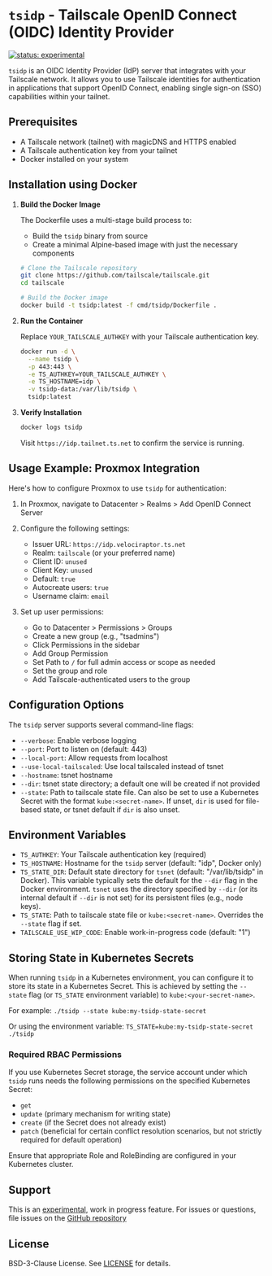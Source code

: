 # `tsidp` - Tailscale OpenID Connect (OIDC) Identity Provider

[![status: experimental](https://img.shields.io/badge/status-experimental-blue)](https://tailscale.com/kb/1167/release-stages/#experimental)

`tsidp` is an OIDC Identity Provider (IdP) server that integrates with your Tailscale network. It allows you to use Tailscale identities for authentication in applications that support OpenID Connect, enabling single sign-on (SSO) capabilities within your tailnet.

## Prerequisites

- A Tailscale network (tailnet) with magicDNS and HTTPS enabled
- A Tailscale authentication key from your tailnet
- Docker installed on your system

## Installation using Docker

1. **Build the Docker Image**

   The Dockerfile uses a multi-stage build process to:
   - Build the `tsidp` binary from source
   - Create a minimal Alpine-based image with just the necessary components

   ```bash
   # Clone the Tailscale repository
   git clone https://github.com/tailscale/tailscale.git
   cd tailscale
   ```

   ```bash
   # Build the Docker image
   docker build -t tsidp:latest -f cmd/tsidp/Dockerfile .
   ```

2. **Run the Container**

   Replace `YOUR_TAILSCALE_AUTHKEY` with your Tailscale authentication key.

   ```bash
   docker run -d \
     --name tsidp \
     -p 443:443 \
     -e TS_AUTHKEY=YOUR_TAILSCALE_AUTHKEY \
     -e TS_HOSTNAME=idp \
     -v tsidp-data:/var/lib/tsidp \
     tsidp:latest
   ```

3. **Verify Installation**
   ```bash
   docker logs tsidp
   ```

   Visit `https://idp.tailnet.ts.net` to confirm the service is running.

## Usage Example: Proxmox Integration

Here's how to configure Proxmox to use `tsidp` for authentication:

1. In Proxmox, navigate to Datacenter > Realms > Add OpenID Connect Server

2. Configure the following settings:
   - Issuer URL: `https://idp.velociraptor.ts.net`
   - Realm: `tailscale` (or your preferred name)
   - Client ID: `unused`
   - Client Key: `unused`
   - Default: `true`
   - Autocreate users: `true`
   - Username claim: `email`

3. Set up user permissions:
   - Go to Datacenter > Permissions > Groups
   - Create a new group (e.g., "tsadmins")
   - Click Permissions in the sidebar
   - Add Group Permission
   - Set Path to `/` for full admin access or scope as needed
   - Set the group and role
   - Add Tailscale-authenticated users to the group

## Configuration Options

The `tsidp` server supports several command-line flags:

- `--verbose`: Enable verbose logging
- `--port`: Port to listen on (default: 443)
- `--local-port`: Allow requests from localhost
- `--use-local-tailscaled`: Use local tailscaled instead of tsnet
- `--hostname`: tsnet hostname
- `--dir`: tsnet state directory; a default one will be created if not provided
- `--state`: Path to tailscale state file. Can also be set to use a Kubernetes Secret with the format `kube:<secret-name>`. If unset, `dir` is used for file-based state, or tsnet default if `dir` is also unset.

## Environment Variables

- `TS_AUTHKEY`: Your Tailscale authentication key (required)
- `TS_HOSTNAME`: Hostname for the `tsidp` server (default: "idp", Docker only)
- `TS_STATE_DIR`: Default state directory for `tsnet` (default: "/var/lib/tsidp" in Docker). This variable typically sets the default for the `--dir` flag in the Docker environment. `tsnet` uses the directory specified by `--dir` (or its internal default if `--dir` is not set) for its persistent files (e.g., node keys).
- `TS_STATE`: Path to tailscale state file or `kube:<secret-name>`. Overrides the `--state` flag if set.
- `TAILSCALE_USE_WIP_CODE`: Enable work-in-progress code (default: "1")

## Storing State in Kubernetes Secrets

When running `tsidp` in a Kubernetes environment, you can configure it to store its state in a Kubernetes Secret. This is achieved by setting the `--state` flag (or `TS_STATE` environment variable) to `kube:<your-secret-name>`.

For example:
`./tsidp --state kube:my-tsidp-state-secret`

Or using the environment variable:
`TS_STATE=kube:my-tsidp-state-secret ./tsidp`

### Required RBAC Permissions

If you use Kubernetes Secret storage, the service account under which `tsidp` runs needs the following permissions on the specified Kubernetes Secret:
- `get`
- `update` (primary mechanism for writing state)
- `create` (if the Secret does not already exist)
- `patch` (beneficial for certain conflict resolution scenarios, but not strictly required for default operation)

Ensure that appropriate Role and RoleBinding are configured in your Kubernetes cluster.

## Support

This is an [experimental](https://tailscale.com/kb/1167/release-stages#experimental), work in progress feature. For issues or questions, file issues on the [GitHub repository](https://github.com/tailscale/tailscale)

## License

BSD-3-Clause License. See [LICENSE](../../LICENSE) for details.
